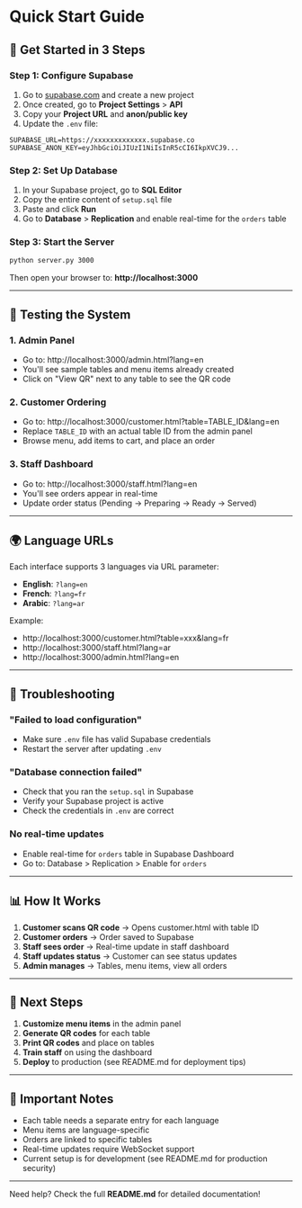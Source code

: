 # Quick Start Guide

## 🚀 Get Started in 3 Steps

### Step 1: Configure Supabase

1. Go to [supabase.com](https://supabase.com) and create a new project
2. Once created, go to **Project Settings** > **API**
3. Copy your **Project URL** and **anon/public key**
4. Update the `.env` file:

```env
SUPABASE_URL=https://xxxxxxxxxxxxx.supabase.co
SUPABASE_ANON_KEY=eyJhbGciOiJIUzI1NiIsInR5cCI6IkpXVCJ9...
```

### Step 2: Set Up Database

1. In your Supabase project, go to **SQL Editor**
2. Copy the entire content of `setup.sql` file
3. Paste and click **Run**
4. Go to **Database** > **Replication** and enable real-time for the `orders` table

### Step 3: Start the Server

```bash
python server.py 3000
```

Then open your browser to: **http://localhost:3000**

---

## 📱 Testing the System

### 1. Admin Panel
- Go to: http://localhost:3000/admin.html?lang=en
- You'll see sample tables and menu items already created
- Click on "View QR" next to any table to see the QR code

### 2. Customer Ordering
- Go to: http://localhost:3000/customer.html?table=TABLE_ID&lang=en
- Replace `TABLE_ID` with an actual table ID from the admin panel
- Browse menu, add items to cart, and place an order

### 3. Staff Dashboard
- Go to: http://localhost:3000/staff.html?lang=en
- You'll see orders appear in real-time
- Update order status (Pending → Preparing → Ready → Served)

---

## 🌍 Language URLs

Each interface supports 3 languages via URL parameter:

- **English**: `?lang=en`
- **French**: `?lang=fr`
- **Arabic**: `?lang=ar`

Example:
- http://localhost:3000/customer.html?table=xxx&lang=fr
- http://localhost:3000/staff.html?lang=ar
- http://localhost:3000/admin.html?lang=en

---

## 🔧 Troubleshooting

### "Failed to load configuration"
- Make sure `.env` file has valid Supabase credentials
- Restart the server after updating `.env`

### "Database connection failed"
- Check that you ran the `setup.sql` in Supabase
- Verify your Supabase project is active
- Check the credentials in `.env` are correct

### No real-time updates
- Enable real-time for `orders` table in Supabase Dashboard
- Go to: Database > Replication > Enable for `orders`

---

## 📊 How It Works

1. **Customer scans QR code** → Opens customer.html with table ID
2. **Customer orders** → Order saved to Supabase
3. **Staff sees order** → Real-time update in staff dashboard
4. **Staff updates status** → Customer can see status updates
5. **Admin manages** → Tables, menu items, view all orders

---

## 🎯 Next Steps

1. **Customize menu items** in the admin panel
2. **Generate QR codes** for each table
3. **Print QR codes** and place on tables
4. **Train staff** on using the dashboard
5. **Deploy** to production (see README.md for deployment tips)

---

## 📝 Important Notes

- Each table needs a separate entry for each language
- Menu items are language-specific
- Orders are linked to specific tables
- Real-time updates require WebSocket support
- Current setup is for development (see README.md for production security)

---

Need help? Check the full **README.md** for detailed documentation!
